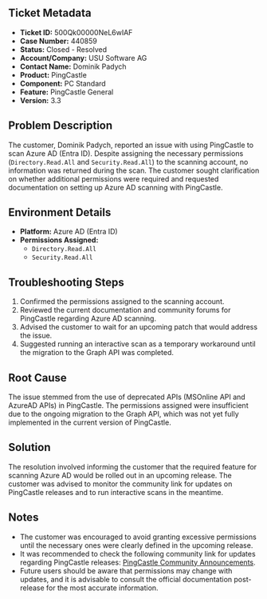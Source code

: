 ## Ticket Metadata
- **Ticket ID:** 500Qk00000NeL6wIAF
- **Case Number:** 440859
- **Status:** Closed - Resolved
- **Account/Company:** USU Software AG
- **Contact Name:** Dominik Padych
- **Product:** PingCastle
- **Component:** PC Standard
- **Feature:** PingCastle General
- **Version:** 3.3

## Problem Description
The customer, Dominik Padych, reported an issue with using PingCastle to scan Azure AD (Entra ID). Despite assigning the necessary permissions (`Directory.Read.All` and `Security.Read.All`) to the scanning account, no information was returned during the scan. The customer sought clarification on whether additional permissions were required and requested documentation on setting up Azure AD scanning with PingCastle.

## Environment Details
- **Platform:** Azure AD (Entra ID)
- **Permissions Assigned:** 
  - `Directory.Read.All`
  - `Security.Read.All`

## Troubleshooting Steps
1. Confirmed the permissions assigned to the scanning account.
2. Reviewed the current documentation and community forums for PingCastle regarding Azure AD scanning.
3. Advised the customer to wait for an upcoming patch that would address the issue.
4. Suggested running an interactive scan as a temporary workaround until the migration to the Graph API was completed.

## Root Cause
The issue stemmed from the use of deprecated APIs (MSOnline API and AzureAD APIs) in PingCastle. The permissions assigned were insufficient due to the ongoing migration to the Graph API, which was not yet fully implemented in the current version of PingCastle.

## Solution
The resolution involved informing the customer that the required feature for scanning Azure AD would be rolled out in an upcoming release. The customer was advised to monitor the community link for updates on PingCastle releases and to run interactive scans in the meantime.

## Notes
- The customer was encouraged to avoid granting excessive permissions until the necessary ones were clearly defined in the upcoming release.
- It was recommended to check the following community link for updates regarding PingCastle releases: [PingCastle Community Announcements](https://community.netwrix.com/c/products/pingcastle/announcements/126).
- Future users should be aware that permissions may change with updates, and it is advisable to consult the official documentation post-release for the most accurate information.